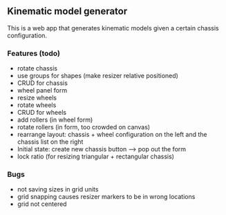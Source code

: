## Kinematic model generator
This is a web app that generates kinematic models given a certain chassis configuration.

### Features (todo)
- rotate chassis
- use groups for shapes (make resizer relative positioned)
- CRUD for chassis
- wheel panel form
- resize wheels
- rotate wheels
- CRUD for wheels
- add rollers (in wheel form)
- rotate rollers (in form, too crowded on canvas)
- rearrange layout: chassis + wheel configuration on the left and the chassis list on the right
- Initial state: create new chassis button --> pop out the form
- lock ratio (for resizing triangular + rectangular chassis)

### Bugs
- not saving sizes in grid units
- grid snapping causes resizer markers to be in wrong locations
- grid not centered
